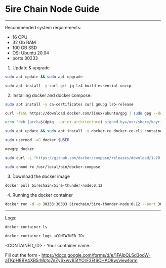 # 5ire Chain Node Guide
---
Recommended system requirements: 
- 16 CPU
- 32 Gb RAM
- 100 GB SSD
- OS: Ubuntu 20.04
- ports 30333

1. Update & upgrade
```bash
sudo apt update && sudo apt upgrade

sudo apt install -y curl git jq lz4 build-essential unzip
```
2. Installing docker and docker compose:
```bash
sudo apt install -y ca-certificates curl gnupg lsb-release 

curl -fsSL https://download.docker.com/linux/ubuntu/gpg | sudo gpg --dearmor -o /usr/share/keyrings/docker-archive-keyring.gpg

echo "deb [arch=$(dpkg --print-architecture) signed-by=/usr/share/keyrings/docker-archive-keyring.gpg] https://download.docker.com/linux/ubuntu $(lsb_release -cs) stable" | sudo tee /etc/apt/sources.list.d/docker.list > /dev/null

sudo apt update && sudo apt install -y docker-ce docker-ce-cli containerd.io

sudo usermod -aG docker $USER

newgrp docker
```

```bash
sudo curl -L "https://github.com/docker/compose/releases/download/1.29.2/docker-compose-$(uname -s)-$(uname -m)" -o /usr/local/bin/docker-compose

sudo chmod +x /usr/local/bin/docker-compose
```
3. Download the docker image
```bash
docker pull 5irechain/5ire-thunder-node:0.12
```
4. Running the docker container
```bash
docker run -d -p 30333:30333 5irechain/5ire-thunder-node:0.12 --port 30333 --no-telemetry --name my-5ire-validator  --chain /5ire/thunder-chain-spec.json  --bootnodes /ip4/3.128.99.18/tcp/30333/p2p/12D3KooWSTawLxMkCoRMyzALFegVwp7YsNVJqh8D2p7pVJDqQLhm --pruning archive --validator
```
---
Logs:
```bash
docker container ls

docker container logs <CONTAINED_ID>
```
<CONTAINED_ID> - Your container name.

Fill out the form - https://docs.google.com/forms/d/e/1FAIpQLSd3ooW-aTKpH8BV4XB5rMptg7nZySxwv95fYOrF3Et6CHAO9w/viewform
